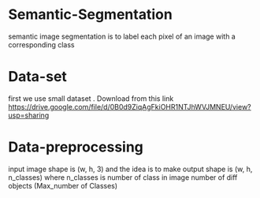 # Semantic-Segmentation
semantic image segmentation is to label each pixel of an image with a corresponding class

# Data-set
first we use small dataset . Download from this link
https://drive.google.com/file/d/0B0d9ZiqAgFkiOHR1NTJhWVJMNEU/view?usp=sharing

# Data-preprocessing 
input image shape is (w, h, 3)
and the idea is to make output shape is (w, h, n_classes)
where n_classes is number of class in image number of diff objects
(Max_number of Classes)



